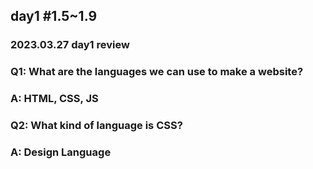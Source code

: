 ## day1 #1.5~1.9

### 2023.03.27 day1 review

### Q1: What are the languages we can use to make a website?

### A: HTML, CSS, JS

### Q2: What kind of language is CSS?

### A: Design Language
